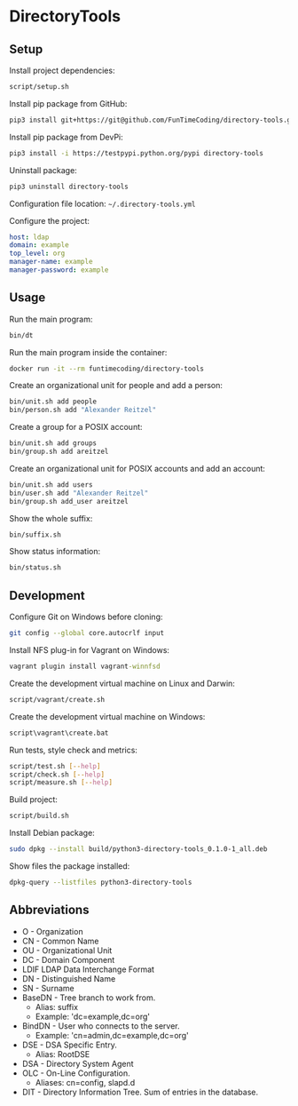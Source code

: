 # DirectoryTools

## Setup

Install project dependencies:

```sh
script/setup.sh
```

Install pip package from GitHub:

```sh
pip3 install git+https://git@github.com/FunTimeCoding/directory-tools.git#egg=directory-tools
```

Install pip package from DevPi:

```sh
pip3 install -i https://testpypi.python.org/pypi directory-tools
```

Uninstall package:

```sh
pip3 uninstall directory-tools
```

Configuration file location: `~/.directory-tools.yml`

Configure the project:

```yml
host: ldap
domain: example
top_level: org
manager-name: example
manager-password: example
```


## Usage

Run the main program:

```sh
bin/dt
```

Run the main program inside the container:

```sh
docker run -it --rm funtimecoding/directory-tools
```

Create an organizational unit for people and add a person:

```sh
bin/unit.sh add people
bin/person.sh add "Alexander Reitzel"
```

Create a group for a POSIX account:

```sh
bin/unit.sh add groups
bin/group.sh add areitzel
```

Create an organizational unit for POSIX accounts and add an account:

```sh
bin/unit.sh add users
bin/user.sh add "Alexander Reitzel"
bin/group.sh add_user areitzel
```

Show the whole suffix:

```sh
bin/suffix.sh
```

Show status information:

```sh
bin/status.sh
```


## Development

Configure Git on Windows before cloning:

```sh
git config --global core.autocrlf input
```

Install NFS plug-in for Vagrant on Windows:

```bat
vagrant plugin install vagrant-winnfsd
```

Create the development virtual machine on Linux and Darwin:

```sh
script/vagrant/create.sh
```

Create the development virtual machine on Windows:

```bat
script\vagrant\create.bat
```

Run tests, style check and metrics:

```sh
script/test.sh [--help]
script/check.sh [--help]
script/measure.sh [--help]
```

Build project:

```sh
script/build.sh
```

Install Debian package:

```sh
sudo dpkg --install build/python3-directory-tools_0.1.0-1_all.deb
```

Show files the package installed:

```sh
dpkg-query --listfiles python3-directory-tools
```


## Abbreviations

- O - Organization
- CN - Common Name
- OU - Organizational Unit
- DC - Domain Component
- LDIF LDAP Data Interchange Format
- DN - Distinguished Name
- SN - Surname
- BaseDN - Tree branch to work from.
  - Alias: suffix
  - Example: 'dc=example,dc=org'
- BindDN - User who connects to the server.
  - Example: 'cn=admin,dc=example,dc=org'
- DSE - DSA Specific Entry.
  - Alias: RootDSE
- DSA - Directory System Agent
- OLC - On-Line Configuration.
  - Aliases: cn=config, slapd.d
- DIT - Directory Information Tree. Sum of entries in the database.

